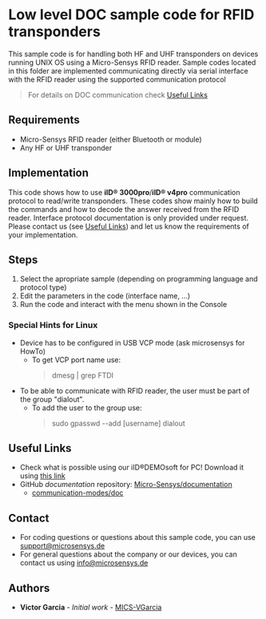 # Low level DOC sample code for RFID transponders
This sample code is for handling both HF and UHF transponders on devices running UNIX OS using a Micro-Sensys RFID reader.
Sample codes located in this folder are implemented communicating directly via serial interface with the RFID reader using the supported communication protocol 

> For details on DOC communication check [Useful Links](#Useful-Links) 

## Requirements
* Micro-Sensys RFID reader (either Bluetooth or module)
* Any HF or UHF transponder

## Implementation
This code shows how to use **iID® 3000pro**/**iID® v4pro** communication protocol to read/write transponders. 
These codes show mainly how to build the commands and how to decode the answer received from the RFID reader. Interface protocol documentation is only provided under request. Please contact us (see [Useful Links](#Useful-Links)) and let us know the requirements of your implementation.

## Steps
 1. Select the apropriate sample (depending on programming language and protocol type)
 2. Edit the parameters in the code (interface name, ...)
 3. Run the code and interact with the menu shown in the Console

### Special Hints for Linux
* Device has to be configured in USB VCP mode (ask microsensys for HowTo)
	* To get VCP port name use:	
		> dmesg | grep FTDI
* To be able to communicate with RFID reader, the user must be part of the group "dialout".
	* To add the user to the group use:
		> sudo gpasswd --add [username] dialout

## Useful Links

* Check what is possible using our iID®DEMOsoft for PC! Download it using [this link](https://www.microsensys.de/downloads/CDContent/Install/iID%c2%ae%20DEMOsoft.zip)
* GitHub *documentation* repository: [Micro-Sensys/documentation](https://github.com/Micro-Sensys/documentation)
	* [communication-modes/doc](https://github.com/Micro-Sensys/documentation/tree/master/communication-modes/doc)

## Contact

* For coding questions or questions about this sample code, you can use [support@microsensys.de](mailto:support@microsensys.de)
* For general questions about the company or our devices, you can contact us using [info@microsensys.de](mailto:info@microsensys.de)

## Authors

* **Victor Garcia** - *Initial work* - [MICS-VGarcia](https://github.com/MICS-VGarcia/)

